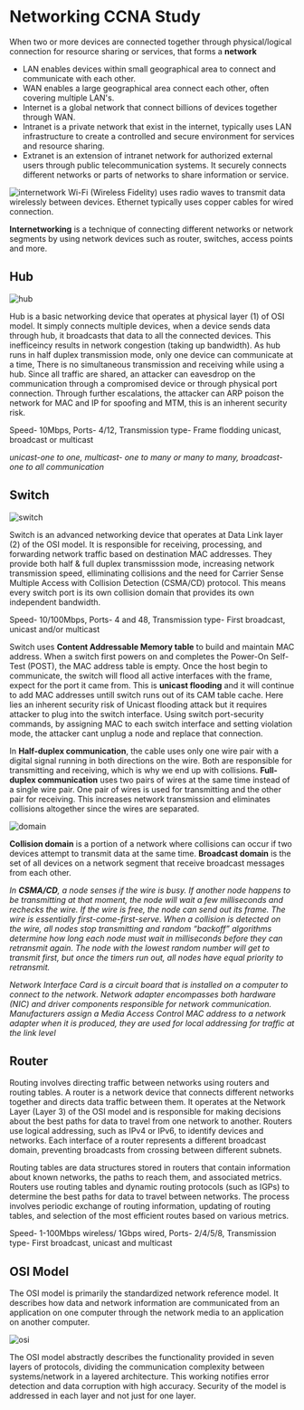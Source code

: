 # Networking CCNA Study

When two or more devices are connected together through physical/logical connection for resource sharing or services, that forms a **network**

- LAN enables devices within small geographical area to connect and communicate with each other. 
- WAN enables a large geographical area connect each other, often covering multiple LAN's.
- Internet is a global network that connect billions of devices together through WAN.
- Intranet is a private network that exist in the internet, typically uses LAN infrastructure to create a controlled and secure environment for services and resource sharing.
- Extranet is an extension of intranet network for authorized external users through public telecommunication systems. It securely connects different networks or parts of networks to share information or service.

![internetwork](https://www.scaler.com/topics/images/internetworking-in-computer-networks-1.webp) 
Wi-Fi (Wireless Fidelity) uses radio waves to transmit data wirelessly between devices.
Ethernet typically uses copper cables for wired connection. 

**Internetworking** is a technique of connecting different networks or network segments by using network devices such as router, switches, access points and more.

## Hub
![hub](https://media.fs.com/images/community/upload/wangEditor/201909/12/_1568281840_ZK4myJNWO8.gif)

Hub is a basic networking device that operates at physical layer (1) of OSI model. It simply connects multiple devices, when a device sends data through hub, it broadcasts that data to all the connected devices. This inefficeincy results in network congestion (taking up bandwidth). As hub runs in half duplex transmission mode, only one device can communicate at a time, There is no simultaneous transmission and receiving while using a hub. Since all traffic are shared, an attacker can eavesdrop on the communication through a compromised device or through physical port connection. Through further escalations, the attacker can ARP poison the network for MAC and IP for spoofing and MTM, this is an inherent security risk. 

Speed- 10Mbps, Ports- 4/12,  Transmission type- Frame flodding unicast, broadcast or multicast

_unicast-one to one, multicast- one to many or many to many, broadcast- one to all communication_

## Switch
![switch](https://thecybersecuritymancom.files.wordpress.com/2018/07/h5yvl.gif)

Switch is an advanced networking device that operates at Data Link layer (2) of the OSI model. It is responsible for receiving, processing, and forwarding network traffic based on destination MAC addresses. They provide both half & full duplex transmisssion mode, increasing network transmission speed, elliminating collisions and the need for Carrier Sense Multiple Access with Collision Detection (CSMA/CD) protocol. This means every switch port is its own collision domain that provides its own independent bandwidth.

Speed- 10/100Mbps, Ports- 4 and 48,  Transmission type- First broadcast, unicast and/or multicast

Switch uses **Content Addressable Memory table** to build and maintain MAC address. When a switch first powers on and completes the Power-On Self-Test (POST), the MAC address table is empty. Once the host begin to communicate, the switch will flood all active interfaces with the frame, expect for the port it came from. This is **unicast flooding** and it will continue to add MAC addresses untill switch runs out of its CAM table cache. Here lies an inherent security risk of Unicast flooding attack but it requires attacker to plug into the switch interface. Using switch port-security commands, by assigning MAC to each switch interface and setting violation mode, the attacker cant unplug a node and replace that connection. 

In **Half-duplex communication**, the cable uses only one wire pair with a digital signal running in both directions on the wire. Both are responsible for transmitting and receiving, which is why we end up with collisions. **Full-duplex communication** uses two pairs of wires at the same time instead of a single wire pair. One pair of wires is used for transmitting and the other pair for receiving. This increases network transmission and eliminates collisions altogether since the wires are separated.

![domain](https://miro.medium.com/v2/resize:fit:1400/1*QongA93TNo_H40D_UGZ9yQ.png)

**Collision domain** is a portion of a network where collisions can occur if two devices attempt to transmit data at the same time. **Broadcast domain** is the set of all devices on a network segment that receive broadcast messages from each other.  

*In **CSMA/CD**, a node senses if the wire is busy. If another node happens to be transmitting at that moment, the node will wait a few milliseconds and rechecks the wire. If the wire is free, the node can send out its frame. The wire is essentially first-come-first-serve. When a collision is detected on the wire, all nodes stop transmitting and random “backoff” algorithms determine how long each node must wait in milliseconds before they can retransmit again. The node with the lowest random number will get to transmit first, but once the timers run out, all nodes have equal priority to retransmit.*

*Network Interface Card is a circuit board that is installed on a computer to connect to the network. Network adapter encompasses both hardware (NIC) and driver components responsible for network communication. Manufacturers assign a Media Access Control MAC address to a network adapter when it is produced, they are used for local addressing for traffic at the link level*

## Router
Routing involves directing traffic between networks using routers and routing tables. A router is a network device that connects different networks together and directs data traffic between them. It operates at the Network Layer (Layer 3) of the OSI model and is responsible for making decisions about the best paths for data to travel from one network to another. Routers use logical addressing, such as IPv4 or IPv6, to identify devices and networks. Each interface of a router represents a different broadcast domain, preventing broadcasts from crossing between different subnets. 

Routing tables are data structures stored in routers that contain information about known networks, the paths to reach them, and associated metrics. Routers use routing tables and dynamic routing protocols (such as IGPs) to determine the best paths for data to travel between networks. The process involves periodic exchange of routing information, updating of routing tables, and selection of the most efficient routes based on various metrics.

Speed- 1-100Mbps wireless/ 1Gbps wired, Ports- 2/4/5/8,  Transmission type- First broadcast, unicast and multicast

## OSI Model
The OSI model is primarily the standardized network reference model. It describes how data and network information are communicated from an application on one computer through the network media to an application on another computer.

![osi](https://storage.googleapis.com/blogs-images/ciscoblogs/1/osi-550x425.gif)

The OSI model abstractly describes the functionality provided in seven layers of protocols, dividing the communication complexity between systems/network in a layered architecture. This working notifies error detection and data corruption with high accuracy. Security of the model is addressed in each layer and not just for one layer.
